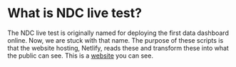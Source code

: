 # What is NDC live test?
The NDC live test is originally named for deploying the first data dashboard online. Now, we are stuck with that name. The purpose of these scripts is that the website hosting, Netlify, reads these and transform these into what the public can see. This is a [website](https://www.nationaldeafcenter.org/dashboard) you can see. 
